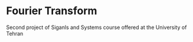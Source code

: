 # Fourier Transform
 Second project of Siganls and Systems course offered at the University of Tehran
